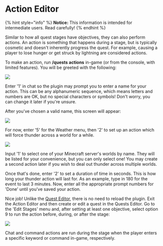 # Action Editor

{% hint style="info" %}
**Notice:** This information is intended for intermediate users. Read carefully!
{% endhint %}

Similar to how all quest stages have objectives, they can also perform actions. An action is something that happens during a stage, but is typically cosmetic and doesn't inherently progress the quest. For example, causing a player to lose hunger or get struck by lightning are considered actions.

To make an action, run **/quests actions** in-game (or from the console, with limited features). You will be greeted with the following:

![](https://camo.githubusercontent.com/e8b5f6ac7b8f17ac0aae2f247c7fe7b2b20c877082c6f2e98f96cc3533753b3f/68747470733a2f2f692e696d6775722e636f6d2f7452474e4e65752e706e67)

Enter '1' in chat so the plugin may prompt you to enter a name for your action. This can be any alphanumeric sequence, which means letters and numbers are OK, but no special characters or symbols! Don't worry, you can change it later if you're unsure.

After you've chosen a valid name, this screen will appear:

![](https://camo.githubusercontent.com/6c685a9d56578d14d1cda1edc55b64b92e35f67b4c94d848835a94b774ff76fe/68747470733a2f2f692e696d6775722e636f6d2f7572756d6a69712e706e67)

For now, enter '5' for the Weather menu, then '2' to set up an action which will force thunder across a world for a while.

![](https://camo.githubusercontent.com/940111094d4d4d9b3f88d94f0b5c847b6752e564c9fee6f243d97853e1d698fd/68747470733a2f2f692e696d6775722e636f6d2f615453536552542e706e67)

Input '1' to select one of your Minecraft server's worlds by name. They will be listed for your convenience, but you can only select one! You may create a second action later if you wish to deal out thunder across multiple worlds.

Once that's done, enter '2' to set a duration of time in seconds. This is how long your thunder action will last for. As an example, type in 180 for the event to last 3 minutes. Now, enter all the appropriate prompt numbers for 'Done' until you've saved your action.

Nice job! Unlike the [Quest Editor](../setup/quests-editor.md), there is no need to reload the plugin. Exit the Action Editor and then create or edit a quest in the Quests Editor. Go to the 'Edit Stages' menu and, after setting at least one objective, select option 9 to run the action before, during, or after the stage:

![](https://camo.githubusercontent.com/ea5fd196915be6fa887d780bb5f0a42f439f336960cda2f550efc998c1621b24/68747470733a2f2f692e696d6775722e636f6d2f4e6a48476979352e706e67)

Chat and command actions are run during the stage when the player enters a specific keyword or command in-game, respectively.
